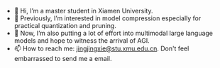 - 👋 Hi, I’m a master student in Xiamen University.
- 👀 Previously, I’m interested in model compression especially for practical quantization and pruning.
- 👀 Now, I’m also putting a lot of effort into multimodal large language models and hope to witness the arrival of AGI.
- 📫 How to reach me: jingjingxie@stu.xmu.edu.cn. Don't feel embarrassed to send me a email.

<!---
xjjxmu/xjjxmu is a ✨ special ✨ repository because its `README.md` (this file) appears on your GitHub profile.
You can click the Preview link to take a look at your changes.
--->

